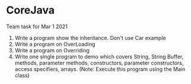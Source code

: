 # CoreJava


Team task for Mar 1 2021

1) Write a program show the inheritance. Don't use Car example
2) Write a program on OverLoading
3) Write a program on Overriding
4) Write one single program to demo which covers String, String Buffer, methods, parameter methods, constructors, parameter constructors, access specifiers, arrays. (Note: Execute this program using the Main class)

